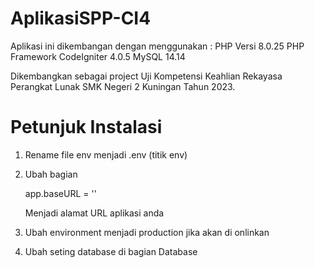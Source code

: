 # AplikasiSPP-CI4

Aplikasi ini dikembangan dengan menggunakan :
PHP Versi 8.0.25
PHP Framework CodeIgniter 4.0.5
MySQL 14.14

Dikembangkan sebagai project Uji Kompetensi Keahlian Rekayasa Perangkat Lunak SMK Negeri 2 Kuningan Tahun 2023.

Petunjuk Instalasi
==================
1.  Rename file env menjadi .env (titik env)
2.  Ubah bagian 

    app.baseURL = ''

    Menjadi alamat URL aplikasi anda
3.  Ubah environment menjadi production jika akan di onlinkan
4.  Ubah seting database di bagian Database
